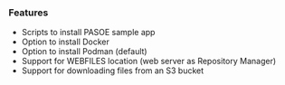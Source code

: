 ### Features
* Scripts to install PASOE sample app
* Option to install Docker
* Option to install Podman (default)
* Support for WEBFILES location (web server as Repository Manager)
* Support for downloading files from an S3 bucket
